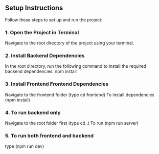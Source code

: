 ## Setup Instructions

Follow these steps to set up and run the project:

### 1. Open the Project in Terminal
Navigate to the root directory of the project using your terminal.

### 2. Install Backend Dependencies
In the root directory, run the following command to install the required backend dependencies: 
npm install

### 3. Install Frontend Frontend Dependencies
Navigate to the frontend folder (type cd frontend) 
To install dependencies (npm install)

### 4. To run backend only
Navigate to the root folder first (type cd..)
To run (npm run server)

### 5. To run both frontend and backend
type (npm run dev)
